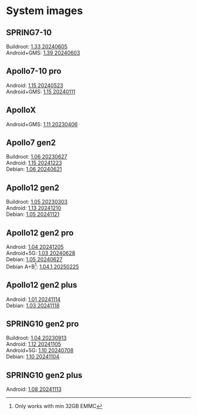 # System images

## SPRING7-10
Buildroot:      [1.33 20240605](https://drive.omsi-group.com/index.php/s/JipQEprKQzg2DZa)\
Android+GMS:    [1.39 20240603](https://drive.omsi-group.com/index.php/s/wMgWse2ePf4pZAN)

## Apollo7-10 pro
Android:        [1.15 20240523](https://drive.omsi-group.com/index.php/s/AzHjK3RpFXwp7C4)\
Android+GMS:    [1.15 20240111](https://drive.omsi-group.com/index.php/s/SQsdnbeGLcTfSB3)

## ApolloX
Android+GMS:    [1.11 20230406](https://drive.omsi-group.com/index.php/s/HbNdHyfbaKRGXxq)

## Apollo7 gen2
Buildroot:      [1.06 20230627](https://drive.omsi-group.com/index.php/s/EZER9jirQxSpYRq)\
Android:        [1.15 20241223](https://drive.omsi-group.com/index.php/s/JEHNHF5cPacpsLx)\
Debian:         [1.06 20240621](https://drive.omsi-group.com/index.php/s/xGQLJzX47L2QGgR)

## Apollo12 gen2
Buildroot:      [1.05 20230303](https://drive.omsi-group.com/index.php/s/PnGZeFZimMKiwaJ)\
Android:        [1.13 20241210](https://drive.omsi-group.com/index.php/s/64Rie8m8TsWGJNC)\
Debian:         [1.05 20241121](https://drive.omsi-group.com/index.php/s/jDJpaN7MFxd95PP)

## Apollo12 gen2 pro
Android:        [1.04 20241205](https://drive.omsi-group.com/index.php/s/6BQEkjiF5q3wBJS)\
Android+5G:     [1.03 20240628](https://drive.omsi-group.com/index.php/s/TWY75XqPk46HPEt)\
Debian:         [1.05 20240627](https://drive.omsi-group.com/index.php/s/GHqSZDfYNwWND3X)\
Debian A+B[^1]: [1.04.1 20250225](https://drive.omsi-group.com/index.php/s/2pFXcDdXHNW6do6)

[^1]: Only works with min 32GB EMMC

## Apollo12 gen2 plus
Android:        [1.01 20241114](https://drive.omsi-group.com/index.php/s/nEp8NAPeCrDZ6kP)\
Debian:         [1.03 20241118](https://drive.omsi-group.com/index.php/s/7bpARMzDrKyQdBi)

## SPRING10 gen2 pro
Buildroot:      [1.04 20230913](https://drive.omsi-group.com/index.php/s/BfMjQ64CnAMWs46)\
Android:        [1.12 20241105](https://drive.omsi-group.com/index.php/s/7ogp7WF4zDR8Gpd)\
Android+5G:     [1.10 20240708](https://drive.omsi-group.com/index.php/s/J6rxfBWXYPXwYBs)\
Debian:         [1.10 20241104](https://drive.omsi-group.com/index.php/s/SK89egWBkKetg2n)

## SPRING10 gen2 plus
Android:        [1.08 20241113](https://drive.omsi-group.com/index.php/s/qkpeFCS2LxtbC2L)





